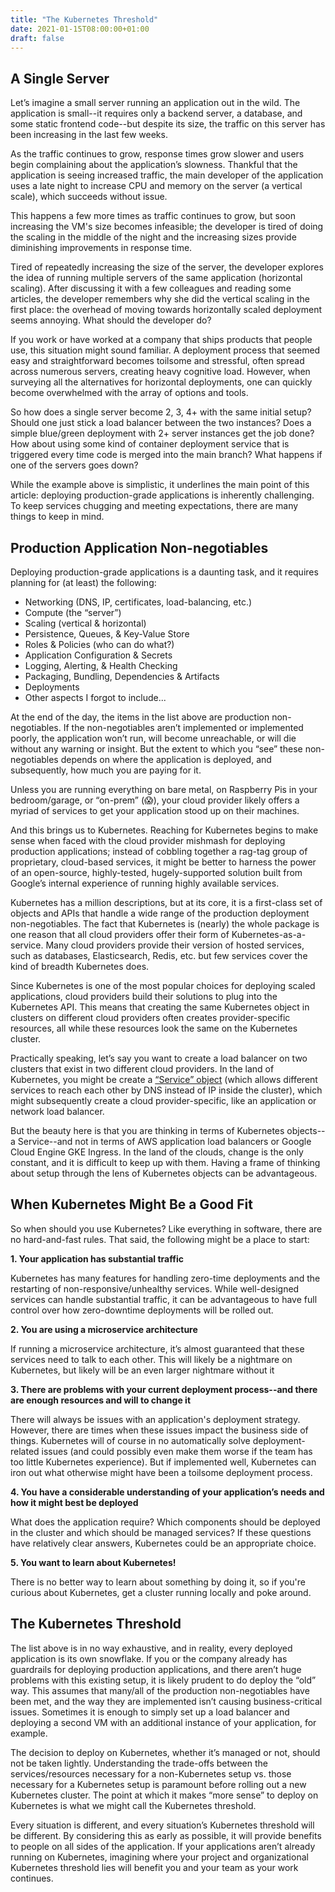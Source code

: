```yaml
---
title: "The Kubernetes Threshold"
date: 2021-01-15T08:00:00+01:00
draft: false
---
```


## A Single Server

Let’s imagine a small server running an application out in the wild. The application is small--it requires only a backend server, a database, and some static frontend code--but despite its size, the traffic on this server has been increasing in the last few weeks.

As the traffic continues to grow, response times grow slower and users begin complaining about the application’s slowness. Thankful that the application is seeing increased traffic, the main developer of the application uses a late night to increase CPU and memory on the server (a vertical scale), which succeeds without issue.

This happens a few more times as traffic continues to grow, but soon increasing the VM's size becomes infeasible; the developer is tired of doing the scaling in the middle of the night and the increasing sizes provide diminishing improvements in response time. 

Tired of repeatedly increasing the size of the server, the developer explores the idea of running multiple servers of the same application (horizontal scaling). After discussing it with a few colleagues and reading some articles, the developer remembers why she did the vertical scaling in the first place: the overhead of moving towards horizontally scaled deployment seems annoying. What should the developer do?

If you work or have worked at a company that ships products that people use, this situation might sound familiar. A deployment process that seemed easy and straightforward becomes toilsome and stressful, often spread across numerous servers, creating heavy cognitive load. However, when surveying all the alternatives for horizontal deployments, one can quickly become overwhelmed with the array of options and tools.

So how does a single server become 2, 3, 4+ with the same initial setup? Should one just stick a load balancer between the two instances? Does a simple blue/green deployment with 2+ server instances get the job done? How about using some kind of container deployment service that is triggered every time code is merged into the main branch? What happens if one of the servers goes down?

While the example above is simplistic, it underlines the main point of this article: deploying production-grade applications is inherently challenging. To keep services chugging and meeting expectations, there are many things to keep in mind.

## Production Application Non-negotiables

Deploying production-grade applications is a daunting task, and it requires planning for (at least) the following:

* Networking (DNS, IP, certificates, load-balancing, etc.)
* Compute (the “server”)
* Scaling (vertical & horizontal)
* Persistence, Queues, & Key-Value Store
* Roles & Policies (who can do what?)
* Application Configuration & Secrets
* Logging, Alerting, & Health Checking
* Packaging, Bundling, Dependencies & Artifacts
* Deployments
* Other aspects I forgot to include...

At the end of the day, the items in the list above are production non-negotiables. If the non-negotiables aren’t implemented or implemented poorly, the application won’t run, will become unreachable, or will die without any warning or insight. But the extent to which you “see” these non-negotiables depends on where the application is deployed, and subsequently, how much you are paying for it. 

Unless you are running everything on bare metal, on Raspberry Pis in your bedroom/garage, or “on-prem” (😱), your cloud provider likely offers a myriad of services to get your application stood up on their machines.

And this brings us to Kubernetes. Reaching for Kubernetes begins to make sense when faced with the cloud provider mishmash for deploying production applications; instead of cobbling together a rag-tag group of proprietary, cloud-based services, it might be better to harness the power of an open-source, highly-tested, hugely-supported solution built from Google’s internal experience of running highly available services.

Kubernetes has a million descriptions, but at its core, it is a first-class set of objects and APIs that handle a wide range of the production deployment non-negotiables. The fact that Kubernetes is (nearly) the whole package is one reason that all cloud providers offer their form of Kubernetes-as-a-service. Many cloud providers provide their version of hosted services, such as databases, Elasticsearch, Redis, etc. but few services cover the kind of breadth Kubernetes does.

Since Kubernetes is one of the most popular choices for deploying scaled applications, cloud providers build their solutions to plug into the Kubernetes API. This means that creating the same Kubernetes object in clusters on different cloud providers often creates provider-specific resources, all while these resources look the same on the Kubernetes cluster. 

Practically speaking, let’s say you want to create a load balancer on two clusters that exist in two different cloud providers. In the land of Kubernetes, you might be create a [“Service” object](https://kubernetes.io/docs/concepts/services-networking/service/) (which allows different services to reach each other by DNS instead of IP inside the cluster), which might subsequently create a cloud provider-specific, like an application or network load balancer. 

But the beauty here is that you are thinking in terms of Kubernetes objects--a Service--and not in terms of AWS application load balancers or Google Cloud Engine GKE Ingress. In the land of the clouds, change is the only constant, and it is difficult to keep up with them. Having a frame of thinking about setup through the lens of Kubernetes objects can be advantageous.

## When Kubernetes Might Be a Good Fit

So when should you use Kubernetes? Like everything in software, there are no hard-and-fast rules. That said, the following might be a place to start:

**1. Your application has substantial traffic**

Kubernetes has many features for handling zero-time deployments and the restarting of non-responsive/unhealthy services. While well-designed services can handle substantial traffic, it can be advantageous to have full control over how zero-downtime deployments will be rolled out.

**2. You are using a microservice architecture**

If running a microservice architecture, it’s almost guaranteed that these services need to talk to each other. This will likely be a nightmare on Kubernetes, but likely will be an even larger nightmare without it

**3. There are problems with your current deployment process--and there are enough resources and will to change it**

There will always be issues with an application's deployment strategy. However, there are times when these issues impact the business side of things. Kubernetes will of course in no automatically solve deployment-related issues (and could possibly even make them worse if the team has too little Kubernetes experience). But if implemented well, Kubernetes can iron out what otherwise might have been a toilsome deployment process.

**4. You have a considerable understanding of your application’s needs and how it might best be deployed**

What does the application require? Which components should be deployed in the cluster and which should be managed services? If these questions have relatively clear answers, Kubernetes could be an appropriate choice.

**5. You want to learn about Kubernetes!**

There is no better way to learn about something by doing it, so if you're curious about Kubernetes, get a cluster running locally and poke around.

## The Kubernetes Threshold

The list above is in no way exhaustive, and in reality, every deployed application is its own snowflake. If you or the company already has guardrails for deploying production applications, and there aren’t huge problems with this existing setup, it is likely prudent to do deploy the “old” way. This assumes that many/all of the production non-negotiables have been met, and the way they are implemented isn’t causing business-critical issues. Sometimes it is enough to simply set up a load balancer and deploying a second VM with an additional instance of your application, for example.

The decision to deploy on Kubernetes, whether it’s managed or not, should not be taken lightly. Understanding the trade-offs between the services/resources necessary for a non-Kubernetes setup vs. those necessary for a Kubernetes setup is paramount before rolling out a new Kubernetes cluster. The point at which it makes “more sense” to deploy on Kubernetes is what we might call the Kubernetes threshold.

Every situation is different, and every situation’s Kubernetes threshold will be different. By considering this as early as possible, it will provide benefits to people on all sides of the application. If your applications aren’t already running on Kubernetes, imagining where your project and organizational Kubernetes threshold lies will benefit you and your team as your work continues.
